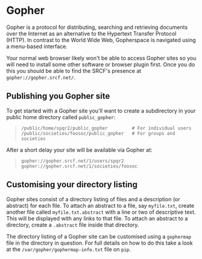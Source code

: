 Gopher
======

Gopher is a protocol for distributing, searching and retrieving
documents over the Internet as an alternative to the Hypertext Transfer
Protocol (HTTP). In contrast to the World Wide Web, Gopherspace is
navigated using a menu-based interface.

Your normal web browser likely won\'t be able to access Gopher sites so
you will need to install some other software or browser plugin first.
Once you do this you should be able to find the SRCF\'s presence at
`gopher://gopher.srcf.net/`.

Publishing you Gopher site
--------------------------

To get started with a Gopher site you\'ll want to create a subdirectory
in your public home directory called `public_gopher`:

>     /public/home/spqr2/public_gopher         # For individual users
>     /public/societies/foosoc/public_gopher   # For groups and societies

After a short delay your site will be available via Gopher at:

>     gopher://gopher.srcf.net/1/users/spqr2
>     gopher://gopher.srcf.net/1/societies/foosoc

Customising your directory listing
----------------------------------

Gopher sites consist of a directory listing of files and a description
(or abstract) for each file. To attach an abstract to a file, say
`myfile.txt`, create another file called `myfile.txt.abstract` with a
line or two of descriptive text. This will be displayed with any links
to that file. To attach an abstract to a directory, create a `.abstract`
file inside that directory.

The directory listing of a Gopher site can be customised using a
`gophermap` file in the directory in question. For full details on how
to do this take a look at the `/var/gopher/gophermap-info.txt` file on
`pip`.
